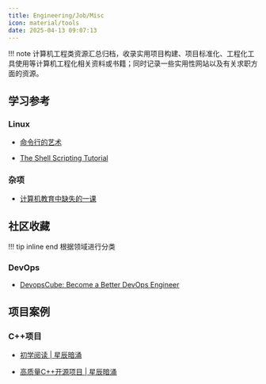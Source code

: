 ```yaml
---
title: Engineering/Job/Misc
icon: material/tools
date: 2025-04-13 09:07:13
---
```


!!! note
    计算机工程类资源汇总归档，收录实用项目构建、项目标准化、工程化工具使用等计算机工程化相关资料或书籍；同时记录一些实用性网站以及有关求职方面的资源。

## 学习参考

### Linux

- [命令行的艺术](https://github.com/jlevy/the-art-of-command-line/blob/master/README-zh.md)

- [The Shell Scripting Tutorial](https://www.shellscript.sh/hints.html)

<!-- ### [ ] 云原生 && DevOps -->

<!-- - [深入高可用系统原理与设计](https://www.thebyte.com.cn/) -->

### 杂项

- [计算机教育中缺失的一课](https://missing-semester-cn.github.io/)

<!-- [ ] 正则表达式 -->
<!-- - [RegexOne: Learn Regular Expressions with simple, interactive exercises | 正则表达式](https://regexone.com/) -->

## 社区收藏

!!! tip inline end
    根据领域进行分类

### DevOps

- [DevopsCube: Become a Better DevOps Engineer](https://devopscube.com/)

## 项目案例

### C++项目

- [初学阅读 | 星辰暗涌](https://www.zhihu.com/question/20138166/answer/49707025957?share_code=ib7hm5OZ97r8&utm_psn=1902778157527990437)

- [高质量C++开源项目 | 星辰暗涌](https://www.zhihu.com/question/26833780/answer/54998764795)
